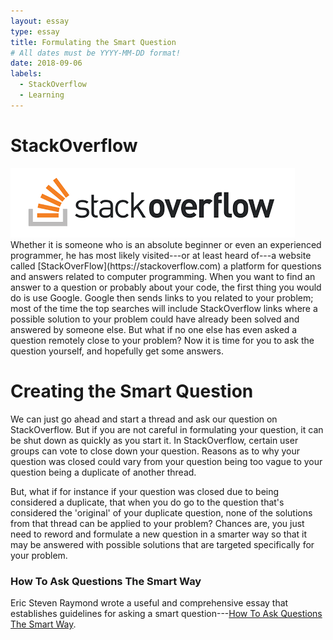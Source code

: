 ```yaml
---
layout: essay
type: essay
title: Formulating the Smart Question
# All dates must be YYYY-MM-DD format!
date: 2018-09-06
labels:
  - StackOverflow
  - Learning
---
```


# StackOverflow
<img class="ui medium right circular floated image" src="../images/stackoverflowlogo.png">
Whether it is someone who is an absolute beginner or even an experienced programmer, he has most likely visited---or at least heard of---a  website called [StackOverFlow](https://stackoverflow.com) a platform for questions and answers related to computer programming. When you want to find an answer to a question or probably about your code, the first thing you would do is use Google. Google then sends links to you related to your problem; most of the time the top searches will include StackOverflow links where a possible solution to your problem could have already been solved and answered by someone else. But what if no one else has even asked a question remotely close to your problem? Now it is time for you to ask the question yourself, and hopefully get some answers.

# Creating the Smart Question
We can just go ahead and start a thread and ask our question on StackOverflow. But if you are not careful in formulating your question, it can be shut down as quickly as you start it. In StackOverflow, certain user groups can vote to close down your question. Reasons as to why your question was closed could vary from your question being too vague to your question being a duplicate of another thread. 

But, what if for instance if your question was closed due to being considered a duplicate, that when you do go to the question that's considered the 'original' of your duplicate question, none of the solutions from that thread can be applied to your problem? Chances are, you just need to reword and formulate a new question in a smarter way so that it may be answered with possible solutions that are targeted specifically for your problem. 

### How To Ask Questions The Smart Way
Eric Steven Raymond wrote a useful and comprehensive essay that establishes guidelines for asking a smart question---[How To Ask Questions The Smart Way](http://www.catb.org/esr/faqs/smart-questions.html).

